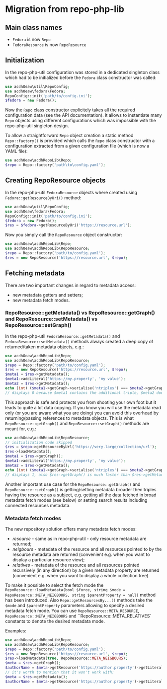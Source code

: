 # Migration from repo-php-lib

## Main class names

* `Fedora` is now `Repo`
* `FedoraResource` is now `RepoResource`


## Initialization

In the repo-php-util configuration was stored in a dedicated singleton class which had to be initialized before the `Fedora` class constructor was called:

```php
use acdhOeaw\util\RepoConfig;
use acdhOeaw\fedora\Fedora;
RepoConfig::init('path/to/config.ini');
$fedora = new Fedora();
```

Now the `Repo` class constructor explicitely takes all the required configuration data (see the API documentation).
It allows to instantiate many `Repo` objects using different configurations which was impossible with the repo-php-util singleton design.

To allow a straightforward `Repo` object creation a static method `Repo::factory()` is provided which calls the `Repo` class constructor 
with a configuration extracted from a given configuration file (which is now a YAML file):

```php
use acdhOeaw\acdhRepoLib\Repo;
$repo = Repo::factory('path\to\config.yaml');
```

## Creating RepoResource objects

In the repo-php-util `FedoraResource` objects where created using `Fedora::getResourceByUri()` method:

```php
use acdhOeaw\util\RepoConfig;
use acdhOeaw\fedora\Fedora;
RepoConfig::init('path/to/config.ini');
$fedora = new Fedora();
$res = $fedora->getResourceByUri('https://resource.url');
```

Now you simply call the `RepoResource` object constructor:

```php
use acdhOeaw\acdhRepoLib\Repo;
use acdhOeaw\acdhRepoLib\RepoResource;
$repo = Repo::factory('path/to/config.yaml');
$res = new RepoResource('https://resource.url', $repo);
```

## Fetching metadata

There are two important changes in regard to metadata access:

* new metadata getters and setters;
* new metadata fetch modes.

### RepoResource::getMetadata() vs RepoResource::getGraph() and RepoResource::setMetadata() vs RepoResource::setGraph()

In the repo-php-util `FedoraResource::getMetadata()` and `FedoraResource::setMetadata()` methods always created a deep copy of returned/taken metadata objects, e.g.:
```php
use acdhOeaw\acdhRepoLib\Repo;
use acdhOeaw\acdhRepoLib\RepoResource;
$repo = Repo::factory('path/to/config.yaml');
$res = new RepoResource('https://resource.url', $repo);
$meta1 = $res->getMetadata();
$meta1->addLiteral('https://my.property', 'my value');
$meta2 = $res->getMetadata();
echo (int) ($meta1->getGraph->serialise('ntriples') === $meta2->getGraph->serialise('ntriples'));
// displays 0 because $meta1 contains the additional triple, $meta2 does not
```

This approach is safe and protects you from shooting your own foot but it leads to quite a lot data copying.
If you know you will use the metadata read only (or you are aware what you are doing) you can avoid this overhead by returning/passing references to metadata objects.
This is what `RepoResource::getGraph()` and `RepoResource::setGraph()` methods are meant for, e.g.:

```php
use acdhOeaw\acdhRepoLib\RepoResource;
// initialization code skipped
$res = $repo->getResourceByUrl('https://very.large/collection/url');
$res->loadMetadata();
$meta1 = $res->getGraph();
$meta1->addLiteral('https://my.property', 'my value');
$meta2 = $res->getMetadata();
echo (int) ($meta1->getGraph->serialise('ntriples') === $meta2->getGraph->serialise('ntriples'));
// displays 1, also $res->getGraph() is much faster than $res->getMetadata()
```

Another important use case for the `RepoResource::getGraph()` and `RepoResource::setGraph()` is getting/setting 
metadata broader then triples having the resource as a subject, e.g. getting all the data fetched in broad metadata fetch modes (see below)
or setting search results including connected resources metadata.

### Metadata fetch modes

The new repository solution offers many metadata fetch modes:

* _resource_ - same as in repo-php-util - only resource metadata are returned;
* _neigbours_ - metadata of the resource and all resources pointed to by the resource metadata are returned
  (convenient e.g. when you want to display a particular resource view);
* _relatives_ - metadata of the resource and all resources pointed recursively (in any direction) by a given metadata property are returned
  (convenient e.g. when you want to display a whole collection tree).

To make it possible to select the fetch mode the `RepoResource::loadMetadata(bool $force, string $mode = RepoResource::META_NEIGBOURS, string $parentProperty = null)` method has been introduced.
Also `Repo::getResourcesBy...()` methods take the `$mode` and `$parentProperty` parameters allowing to specify a desired metadata fetch mode.
You can use `RepoResource::META_RESOURCE`, `RepoResource::META_NEIGBOURS` and ``RepoResource::META_RELATIVES` constants to denote the desired metadata mode.

Examples:

```php
use acdhOeaw\acdhRepoLib\Repo;
use acdhOeaw\acdhRepoLib\RepoResource;
$repo = Repo::factory('path/to/config.yaml');
$res = new RepoResource('https://resource.url', $repo);
$res->loadMetadata(true, RepoResource::META_NEIGBOURS);
$meta = $res->getGraph();
$authorName = $meta->getResource('https://author.property')->getLiteral('https://name.property')->getValue();
// it's worth to mention that it won't work with:
$meta = $res->getMetadata();
$authorName = $meta->getResource('https://author.property')->getLiteral('https://name.property')->getValue();
```